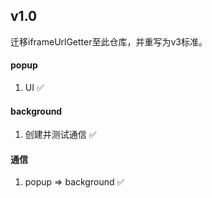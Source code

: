 ## v1.0
迁移iframeUrlGetter至此仓库，并重写为v3标准。
#### popup
1. UI ✅

#### background
1. 创建并测试通信 ✅

#### 通信
1. popup => background ✅